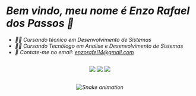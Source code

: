 ### <h1><i>Bem vindo, meu nome é Enzo Rafael dos Passos<i> 👋</h1>

 - 🧑‍💻 Cursando técnico em Desenvolvimento de Sistemas
 - 🧑‍💻 Cursando Tecnólogo em Analise e Desenvolvimento de Sistemas
 - 📧 Contate-me no email: enzorafel14@gmail.com

##


  ##
  
  <div align="center"> 
  <a href="https://www.instagram.com/oenzorafaell/" target="_blank"><img src="https://img.shields.io/badge/-Instagram-%23E4405F?style=for-the-badge&logo=instagram&logoColor=white" target="_blank"></a>
  <a href = "mailto:enzorafel14@gmail.com"><img src="https://img.shields.io/badge/-Gmail-%23333?style=for-the-badge&logo=gmail&logoColor=white" target="_blank"></a>
  <a href="https://www.linkedin.com/in/enzo-rafael-passos-521851211/" target="_blank"><img src="https://img.shields.io/badge/-LinkedIn-%230077B5?style=for-the-badge&logo=linkedin&logoColor=white" target="_blank"></a> 

   ##
   
 ![Snake animation](https://github.com/EnzoRafaelPassos/EnzoRafaelPassos/blob/output/github-contribution-grid-snake.svg)
 </div>

